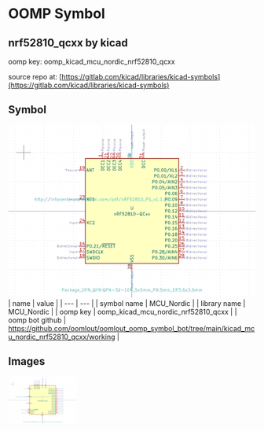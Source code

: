 # OOMP Symbol  
## nrf52810_qcxx  by kicad  
  
oomp key: oomp_kicad_mcu_nordic_nrf52810_qcxx  
  
source repo at: [https://gitlab.com/kicad/libraries/kicad-symbols](https://gitlab.com/kicad/libraries/kicad-symbols)  
## Symbol  
  
[![working.png](working_600.png)](working.png)  
| name | value | 
| --- | --- | 
| symbol name | MCU_Nordic | 
| library name | MCU_Nordic | 
| oomp key | oomp_kicad_mcu_nordic_nrf52810_qcxx | 
| oomp bot github | https://github.com/oomlout/oomlout_oomp_symbol_bot/tree/main/kicad_mcu_nordic_nrf52810_qcxx/working | 
## Images  
  
[![working.png](working_140.png)](working.png)  
